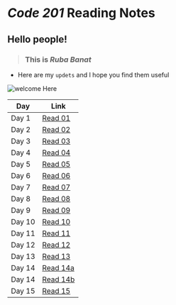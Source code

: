 # *Code 201* Reading Notes 

## Hello people!

> ###  This is ***Ruba Banat*** 
- Here are my `updets`  and I hope you find them useful 

![welcome Here](https://res.cloudinary.com/practicaldev/image/fetch/s--xk_bukJd--/c_imagga_scale,f_auto,fl_progressive,h_420,q_auto,w_1000/https://thepracticaldev.s3.amazonaws.com/i/mrwi729n6z36y41in2sh.jpg)


Day | Link
------------ | -------------
Day 1 | [Read 01](https://rubabanat.github.io/Reading_Notes/class-01)
Day 2 | [Read 02](https://rubabanat.github.io/Reading_Notes/class-02)
Day 3 | [Read 03](https://rubabanat.github.io/Reading_Notes/class-03)
Day 4 | [Read 04](https://rubabanat.github.io/Reading_Notes/class-04)
Day 5 | [Read 05](https://rubabanat.github.io/Reading_Notes/class-05)
Day 6 | [Read 06](https://rubabanat.github.io/Reading_Notes/class-06)
Day 7 | [Read 07](https://rubabanat.github.io/Reading_Notes/class-07)
Day 8 | [Read 08](https://rubabanat.github.io/Reading_Notes/class-08)
Day 9 | [Read 09](https://rubabanat.github.io/Reading_Notes/class-09)
Day 10| [Read 10](https://rubabanat.github.io/Reading_Notes/class-10)
Day 11| [Read 11](https://rubabanat.github.io/Reading_Notes/class-11)
Day 12| [Read 12](https://rubabanat.github.io/Reading_Notes/class-12)
Day 13| [Read 13](https://rubabanat.github.io/Reading_Notes/class-13)
Day 14| [Read 14a](https://rubabanat.github.io/Reading_Notes/class-14a)
Day 14| [Read 14b]()
Day 15| [Read 15]()



